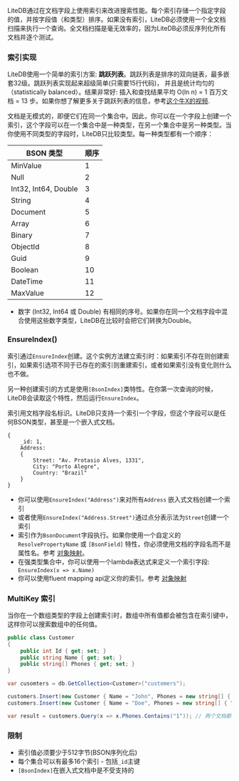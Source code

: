 LiteDB通过在文档字段上使用索引来改进搜索性能。每个索引存储一个指定字段的值，并按字段值（和类型）排序。如果没有索引，LiteDB必须使用一个全文档扫描来执行一个查询。全文档扫描是毫无效率的，因为LiteDB必须反序列化所有文档并逐个测试。

### 索引实现

LiteDB使用一个简单的索引方案: **跳跃列表**。跳跃列表是排序的双向链表，最多嵌套32级。跳跃列表实现起来超级简单(只需要15行代码)， 并且是统计均匀的（statistically balanced）。结果非常好: 插入和查找结果平均 O(ln n) = 1 百万文档 = 13 步。如果你想了解更多关于跳跃列表的信息，参考[这个牛X的视频](https://www.youtube.com/watch?v=kBwUoWpeH_Q). 

文档是无模式的，即便它们在同一个集合中。因此，你可以在一个字段上创建一个索引，这个字段可以在一个集合中是一种类型，在另一个集合中是另一种类型。当你使用不同类型的字段时，LiteDB只比较类型。每一种类型都有一个顺序：

|BSON 类型            |顺序  |
|---------------------|-----|
|MinValue             |1    |
|Null                 |2    |
|Int32, Int64, Double |3    |
|String               |4    |
|Document             |5    |
|Array                |6    |
|Binary               |7    |
|ObjectId             |8    |
|Guid                 |9    |
|Boolean              |10   |
|DateTime             |11   |
|MaxValue             |12   |

- 数字 (Int32, Int64 或 Double) 有相同的序号。如果你在同一个文档字段中混合使用这些数字类型，LiteDB在比较时会把它们转换为Double。

### EnsureIndex()

索引通过`EnsureIndex`创建。这个实例方法建立索引时：如果索引不存在则创建索引，如果索引选项不同于已存在的索引则重建索引，或者如果索引没有变化则什么也不做。

另一种创建索引的方式是使用`[BsonIndex]`类特性。在你第一次查询的时候，LiteDB会读取这个特性，然后运行`EnsureIndex`。

索引用文档字段名标识。LiteDB只支持一个索引一个字段，但这个字段可以是任何BSON类型，甚至是一个嵌入式文档。

```JS
{
    _id: 1,
    Address:
    {
        Street: "Av. Protasio Alves, 1331",
        City: "Porto Alegre",
        Country: "Brazil"
    }
}
```

- 你可以使用`EnsureIndex("Address")`来对所有`Address` 嵌入式文档创建一个索引
- 或者使用`EnsureIndex("Address.Street")`通过点分表示法为`Street`创建一个索引
- 索引作为`BsonDocument`字段执行。如果你使用一个自定义的`ResolvePropertyName` 或 `[BsonField]` 特性，你必须使用文档的字段名而不是属性名。参考 [对象映射](Object-Mapping)。
- 在强类型集合中，你可以使用一个lambda表达式来定义一个索引字段: `EnsureIndex(x => x.Name)`
- 你可以使用fluent mapping api定义你的索引。参考 [对象映射](Object-Mapping)

### MultiKey 索引

当你在一个数组类型的字段上创建索引时，数组中所有值都会被包含在索引键中，这样你可以搜索数组中的任何值。

```C#
public class Customer
{
    public int Id { get; set; }
    public string Name { get; set; }
    public string[] Phones { get; set; }
}

var cusomters = db.GetCollection<Customer>("customers");

customers.Insert(new Customer { Name = "John", Phones = new string[] { "1", "2", "5" });
customers.Insert(new Customer { Name = "Doe", Phones = new string[] { "1", "8" });

var result = customers.Query(x => x.Phones.Contains("1")); // 两个文档都返回
```

### 限制

- 索引值必须要少于512字节(BSON序列化后)
- 每个集合可以有最多16个索引 - 包括`_id`主键
- `[BsonIndex]`在嵌入式文档中是不受支持的
